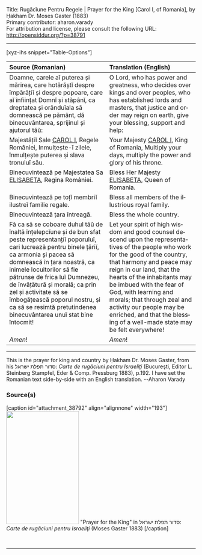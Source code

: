 <html>
<head></head>
<body>
Title: Rugăcĭune Pentru Regele | Prayer for the King [Carol I, of Romania], by Ḥakham Dr. Moses Gaster (1883)<br />
Primary contributor: aharon.varady<br />
For attribution and license, please consult the following URL: <a href="http://opensiddur.org/?p=38791">http://opensiddur.org/?p=38791</a>
<p />
<hr />

[xyz-ihs snippet="Table-Options"]<table style="margin-left: auto; margin-right: auto;" class="draggable">
<thead><tr><th id="x" style="text-align: left;">Source (Romanian)</th><th style="text-align: left;">Translation (English)</th></tr></thead>
<tbody>
<tr><td style="vertical-align:top;">
<div class="romanian" lang="ro">
Doamne, 
carele aĭ puterea și mărirea, 
care hotărăștĭ despre împărăţiĭ și despre popoare, 
care aĭ înfiinţat Domnĭ și stăpânĭ, 
ca dreptatea și orânduĭala să domnească pe pământ, 
dă binecuvântarea, sprijinul și ajutorul tăŭ:
</span></div></td>
 
<td style="vertical-align:top;">
<div class="english" lang="en">
O Lord, 
who has power and greatness, 
who decides over kings and over peoples, 
who has established lords and masters, 
that justice and order may reign on earth, 
give your blessing, support and help:
</div></td></tr>


<tr><td style="vertical-align:top;">
<div class="romanian" lang="ro">
Majestăţiĭ Sale
<a href="https://en.wikipedia.org/wiki/Carol_I_of_Romania">CAROL I</a>, Regele României,
Inmulţește-ĭ zilele, 
înmulţește puterea și slava tronuluĭ său. 
</span></div></td>
 
<td style="vertical-align:top;">
<div class="english" lang="en">
Your Majesty
<a href="https://en.wikipedia.org/wiki/Carol_I_of_Romania">CAROL I</a>, King of Romania,
Multiply your days, 
multiply the power and glory of his throne. 
</div></td></tr>


<tr><td style="vertical-align:top;">
<div class="romanian" lang="ro">
Binecuvintează pe Majestatea Sa
<a href="https://en.wikipedia.org/wiki/Elisabeth_of_Wied">ELISABETA</a>, Regina României.
</span></div></td>
 
<td style="vertical-align:top;">
<div class="english" lang="en">
Bless Her Majesty
<a href="https://en.wikipedia.org/wiki/Elisabeth_of_Wied">ELISABETA</a>, Queen of Romania.
</div></td></tr>


<tr><td style="vertical-align:top;">
<div class="romanian" lang="ro">
Binecuvintează pe toţĭ membriĭ ilustreĭ familie regale. 
</span></div></td>
 
<td style="vertical-align:top;">
<div class="english" lang="en">
Bless all members of the illustrious royal family. 
</div></td></tr>


<tr><td style="vertical-align:top;">
<div class="romanian" lang="ro">
Binecuvintează ţara întreagă.
</span></div></td>
 
<td style="vertical-align:top;">
<div class="english" lang="en">
Bless the whole country.
</div></td></tr>


<tr><td style="vertical-align:top;">
<div class="romanian" lang="ro">
Fă ca să se coboare duhul tăŭ de înaltă înţelepcĭune și de bun sfat 
peste representanţiĭ poporuluĭ, cari lucrează pentru binele ţăriĭ, 
ca armonia și pacea să domnească în ţara noastră, 
ca inimele locuitorilor să fie pătrunse 
de frica luĭ Dumnezeu, 
de învăţătură și morală; 
ca prin zel și activitate să se îmbogăţească poporul nostru, 
și ca să se resimtă pretutindenea binecuvântarea unuĭ stat bine întocmit!
</span></div></td>
 
<td style="vertical-align:top;">
<div class="english" lang="en">
Let your spirit of high wisdom and good counsel descend 
upon the representatives of the people who work for the good of the country, 
that harmony and peace may reign in our land, 
that the hearts of the inhabitants may be imbued 
with the fear of God, 
with learning and morals; 
that through zeal and activity our people may be enriched, 
and that the blessing of a well-made state may be felt everywhere!
</div></td></tr>


<tr><td style="vertical-align:top;">
<div class="romanian" lang="ro">
<em>Amen</em>!
</span></div></td>
 
<td style="vertical-align:top;">
<div class="english" lang="en">
<em>Amen</em>!
</div></td></tr>
</tbody></table>

<hr />

This is the prayer for king and country by Ḥakham Dr. Moses Gaster, from his סדור תפלת ישראל: <em>Carte de rugăciuni pentru Israeliţi</em> (Bucureşti, Editor L. Steinberg Stampfel, Eder & Comp. Pressburg 1883), p.192. I have set the Romanian text side-by-side with an English translation. --Aharon Varady

<h3>Source(s)</h3>

[caption id="attachment_38792" align="alignnone" width="193"]<a href="https://opensiddur.org/wp-content/uploads/2021/08/192.jpg"><img src="https://opensiddur.org/wp-content/uploads/2021/08/192-193x300.jpg" alt="" width="193" height="300" class="size-medium wp-image-38792" /></a> "Prayer for the King" in <span class="hebrew" lang="he">סדור תפלת ישראל</span>: <em>Carte de rugăciuni pentru Israeliţi</em> (Moses Gaster 1883) [/caption]

&nbsp;

<hr />

&nbsp;
</body>
</html>